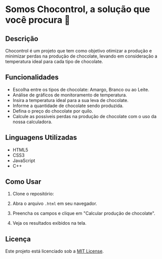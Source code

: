 # Somos Chocontrol, a solução que você procura 🍫


## Descrição

Chocontrol é um projeto que tem como objetivo otimizar a produção e minimizar perdas na produção de chocolate, levando em consideração a temperatura ideal para cada tipo de chocolate.

## Funcionalidades

- Escolha entre os tipos de chocolate: Amargo, Branco ou ao Leite.
- Análise de gráficos de monitoramento de temperatura.
- Insira a temperatura ideal para a sua leva de chocolate.
- Informe a quantidade de chocolate sendo produzida.
- Defina o preço do chocolate por quilo.
- Calcule as possiveis perdas na produção de chocolate com o uso da nossa calculadora.

## Linguagens Utilizadas

- HTML5 
- CSS3
- JavaScript
- C++ 

## Como Usar

1. Clone o repositório:

2. Abra o arquivo `.html` em seu navegador.

3. Preencha os campos e clique em "Calcular produção de chocolate".

4. Veja os resultados exibidos na tela.


## Licença

Este projeto está licenciado sob a [MIT License](link_para_license.md).
